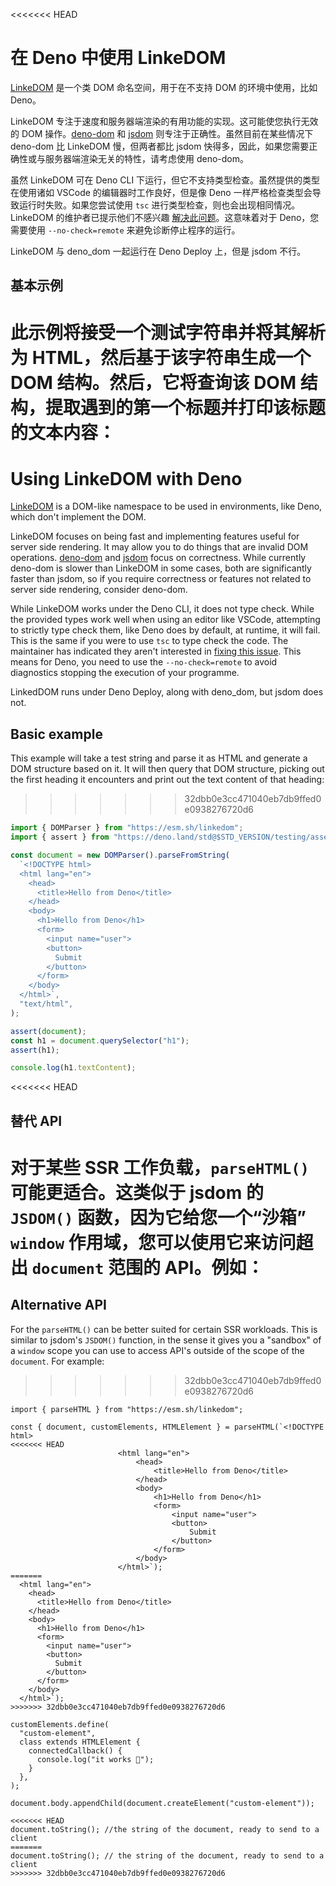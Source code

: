 <<<<<<< HEAD
# 在 Deno 中使用 LinkeDOM

[LinkeDOM](https://github.com/WebReflection/linkedom) 是一个类 DOM
命名空间，用于在不支持 DOM 的环境中使用，比如 Deno。

LinkeDOM 专注于速度和服务器端渲染的有用功能的实现。这可能使您执行无效的 DOM
操作。[deno-dom](./deno_dom.md) 和 [jsdom](./jsdom.md)
则专注于正确性。虽然目前在某些情况下 deno-dom 比 LinkeDOM 慢，但两者都比 jsdom
快得多，因此，如果您需要正确性或与服务器端渲染无关的特性，请考虑使用 deno-dom。

虽然 LinkeDOM 可在 Deno CLI 下运行，但它不支持类型检查。虽然提供的类型在使用诸如
VSCode 的编辑器时工作良好，但是像 Deno
一样严格检查类型会导致运行时失败。如果您尝试使用 `tsc`
进行类型检查，则也会出现相同情况。LinkeDOM 的维护者已提示他们不感兴趣
[解决此问题](https://github.com/WebReflection/linkedom/issues/87)。这意味着对于
Deno，您需要使用 `--no-check=remote` 来避免诊断停止程序的运行。

LinkeDOM 与 deno_dom 一起运行在 Deno Deploy 上，但是 jsdom 不行。

## 基本示例

此示例将接受一个测试字符串并将其解析为 HTML，然后基于该字符串生成一个 DOM
结构。然后，它将查询该 DOM 结构，提取遇到的第一个标题并打印该标题的文本内容：
=======
# Using LinkeDOM with Deno

[LinkeDOM](https://github.com/WebReflection/linkedom) is a DOM-like namespace to
be used in environments, like Deno, which don't implement the DOM.

LinkeDOM focuses on being fast and implementing features useful for server side
rendering. It may allow you to do things that are invalid DOM operations.
[deno-dom](./deno_dom.md) and [jsdom](./jsdom.md) focus on correctness. While
currently deno-dom is slower than LinkeDOM in some cases, both are significantly
faster than jsdom, so if you require correctness or features not related to
server side rendering, consider deno-dom.

While LinkeDOM works under the Deno CLI, it does not type check. While the
provided types work well when using an editor like VSCode, attempting to
strictly type check them, like Deno does by default, at runtime, it will fail.
This is the same if you were to use `tsc` to type check the code. The maintainer
has indicated they aren't interested in
[fixing this issue](https://github.com/WebReflection/linkedom/issues/87). This
means for Deno, you need to use the `--no-check=remote` to avoid diagnostics
stopping the execution of your programme.

LinkedDOM runs under Deno Deploy, along with deno_dom, but jsdom does not.

## Basic example

This example will take a test string and parse it as HTML and generate a DOM
structure based on it. It will then query that DOM structure, picking out the
first heading it encounters and print out the text content of that heading:
>>>>>>> 32dbb0e3cc471040eb7db9ffed0e0938276720d6

```ts
import { DOMParser } from "https://esm.sh/linkedom";
import { assert } from "https://deno.land/std@$STD_VERSION/testing/asserts.ts";

const document = new DOMParser().parseFromString(
  `<!DOCTYPE html>
  <html lang="en">
    <head>
      <title>Hello from Deno</title>
    </head>
    <body>
      <h1>Hello from Deno</h1>
      <form>
        <input name="user">
        <button>
          Submit
        </button>
      </form>
    </body>
  </html>`,
  "text/html",
);

assert(document);
const h1 = document.querySelector("h1");
assert(h1);

console.log(h1.textContent);
```

<<<<<<< HEAD
## 替代 API

对于某些 SSR 工作负载，`parseHTML()` 可能更适合。这类似于 jsdom 的 `JSDOM()`
函数，因为它给您一个“沙箱” `window` 作用域，您可以使用它来访问超出 `document`
范围的 API。例如：
=======
## Alternative API

For the `parseHTML()` can be better suited for certain SSR workloads. This is
similar to jsdom's `JSDOM()` function, in the sense it gives you a "sandbox" of
a `window` scope you can use to access API's outside of the scope of the
`document`. For example:
>>>>>>> 32dbb0e3cc471040eb7db9ffed0e0938276720d6

```ts, ignore
import { parseHTML } from "https://esm.sh/linkedom";

const { document, customElements, HTMLElement } = parseHTML(`<!DOCTYPE html>
<<<<<<< HEAD
                        <html lang="en">
                            <head>
                                <title>Hello from Deno</title>
                            </head>
                            <body>
                                <h1>Hello from Deno</h1>
                                <form>
                                    <input name="user">
                                    <button>
                                        Submit
                                    </button>
                                </form>
                            </body>
                        </html>`);
=======
  <html lang="en">
    <head>
      <title>Hello from Deno</title>
    </head>
    <body>
      <h1>Hello from Deno</h1>
      <form>
        <input name="user">
        <button>
          Submit
        </button>
      </form>
    </body>
  </html>`);
>>>>>>> 32dbb0e3cc471040eb7db9ffed0e0938276720d6

customElements.define(
  "custom-element",
  class extends HTMLElement {
    connectedCallback() {
      console.log("it works 🥳");
    }
  },
);

document.body.appendChild(document.createElement("custom-element"));

<<<<<<< HEAD
document.toString(); //the string of the document, ready to send to a client
=======
document.toString(); // the string of the document, ready to send to a client
>>>>>>> 32dbb0e3cc471040eb7db9ffed0e0938276720d6
```
